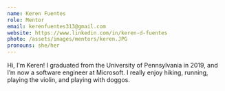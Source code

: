 ```yaml
---
name: Keren Fuentes 
role: Mentor
email: kerenfuentes313@gmail.com
website: https://www.linkedin.com/in/keren-d-fuentes
photo: /assets/images/mentors/keren.JPG
pronouns: she/her
---
```



Hi, I’m Keren! I graduated from the University of Pennsylvania in 2019, and I’m now a software engineer at Microsoft. I really enjoy hiking, running, playing the violin, and playing with doggos.



